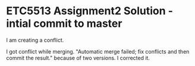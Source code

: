 # ETC5513 Assignment2 Solution - intial commit to master


I am creating a conflict. 

I got conflict while merging. "Automatic merge failed; fix conflicts and then commit the result." because of two versions. I corrected it.
